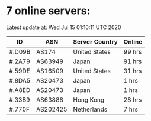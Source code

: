 # 7 online servers:

Latest update at: Wed Jul 15 01:10:11 UTC 2020

| ID | ASN | Server Country | Online |
| -- | --- | -------------- | ------ |
| #.D09B | AS174 | United States | 99 hrs |
| #.2A79 | AS63949 | Japan | 91 hrs |
| #.59DE | AS16509 | United States | 31 hrs |
| #.8DA5 | AS20473 | Japan | 1 hrs |
| #.A8ED | AS20473 | Japan | 1 hrs |
| #.33B9 | AS63888 | Hong Kong | 28 hrs |
| #.770F | AS202425 | Netherlands | 7 hrs |

